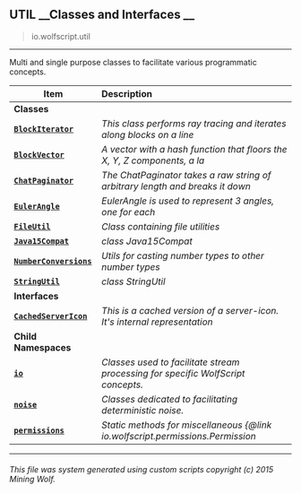 ## UTIL __Classes and Interfaces __

>io.wolfscript.util

---

Multi and single purpose classes to facilitate various programmatic concepts.

Item | Description   
--- | :--- 
__Classes__|
__[`BlockIterator`](BlockIterator.md)__ | _This class performs ray tracing and iterates along blocks on a line_ 
__[`BlockVector`](BlockVector.md)__ | _A vector with a hash function that floors the X, Y, Z components, a la_ 
__[`ChatPaginator`](ChatPaginator.md)__ | _The ChatPaginator takes a raw string of arbitrary length and breaks it down_ 
__[`EulerAngle`](EulerAngle.md)__ | _EulerAngle is used to represent 3 angles, one for each_ 
__[`FileUtil`](FileUtil.md)__ | _Class containing file utilities_ 
__[`Java15Compat`](Java15Compat.md)__ | _class Java15Compat_ 
__[`NumberConversions`](NumberConversions.md)__ | _Utils for casting number types to other number types_ 
__[`StringUtil`](StringUtil.md)__ | _class StringUtil_ 
__Interfaces__|
__[`CachedServerIcon`](CachedServerIcon.md)__ | _This is a cached version of a server-icon. It's internal representation_ 
__Child Namespaces__|
__[`io`](io\0.md)__ | _Classes used to facilitate stream processing for specific WolfScript concepts._ 
__[`noise`](noise\0.md)__ | _Classes dedicated to facilitating deterministic noise._ 
__[`permissions`](permissions\0.md)__ | _Static methods for miscellaneous {@link io.wolfscript.permissions.Permission_ 



---



###### This file was system generated using custom scripts copyright (c) 2015 Mining Wolf.
	

